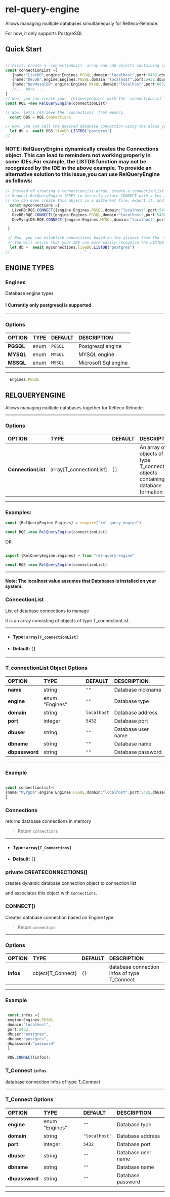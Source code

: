 # rel-query-engine
Allows managing multiple databases simultaneously for Relteco-Relnode.

For now, it only supports PostgreSQL

## Quick Start

```ts

// First, create a `connectionList` array and add objects containing connection information, a `nickname` that defines your database, and other relevant details
const connectionList =[
   {name:"LiveDB",engine:Engines.PGSQL,domain:"localhost",port:5432,dbuser:"postgres",dbname:"postgres",dbpassword:"password"},
   {name:"DevDB",engine:Engines.PGSQL,domain:"localhost",port:5432,dbuser:"postgres",dbname:"postgres",dbpassword:"password"},
   {name:"DevMysqlDB",engine:Engines.MYSQL,domain:"localhost",port:6632,dbuser:"root",dbname:"mysql",dbpassword:"password"},
   //... more ...
]
// Now, you can create your `relqueryengine` with the `connectionList` array.
const RQE =new RelQueryEngine(connectionList)

// Now, let's retrieve the `connections` from memory.
  const DBS = RQE.Connections

// Now, you can call the desired database connection using the alias you provided earlier.
  let db =  await DBS.liveDB.LISTDB("postgres")
//                     - ^ -

```

### NOTE :RelQueryEngine dynamically creates the Connections object. This can lead to reminders not working properly in some IDEs.For example, the LISTDB function may not be recognized by the IDE in the above example. To provide an alternative solution to this issue,you can use RelQueryEngine as follows:

```ts
// Instead of creating a connectionList array, create a connectionList object.
// Request RelQueryEngine (RQE) to directly return CONNECT with a key as the alias you will provide for your database and object values.
// You can even create this object in a different file, export it, and make it accessible throughout your project.
  const myconnections ={
   LiveDB:RQE.CONNECT({engine:Engines.PGSQL,domain:"localhost",port:5432,dbuser:"postgres",dbname:"postgres",dbpassword:"password"}),
   DevDB:RQE.CONNECT({engine:Engines.PGSQL,domain:"localhost",port:5432,dbuser:"postgres",dbname:"postgres",dbpassword:"password"})
   DevMysqlDB:RQE.CONNECT({engine:Engines.MYSQL,domain:"localhost",port:6632,dbuser:"root",dbname:"mysql",dbpassword:"password"}),

 }

 // Now, you can establish connections based on the aliases from the `myconnections` object.
 // You will notice that your IDE can more easily recognize the LISTDB function.
  let db =  await myconnections.liveDB.LISTDB("postgres")
//                               - ^ -


```

## ENGINE TYPES


### Engines

Database engine types
#### ! Currently only postgresql is supported

---

### Options

| OPTION       | TYPE          | DEFAULT     | DESCRIPTION
| :-           | :-            | :-          | :-
| **PGSQL**    | enum        | `PGSQL`     | Postgresql engine
| **MYSQL**    | enum        | `MYSQL`     | MYSQL engine
| **MSSQL**    | enum        | `MSSQL`     | Microsoft Sql  engine

---

```ts   
  Engines.PGSQL
```

## RELQUERYENGINE


Allows managing multiple databases together for Relteco Relnode.

---

### Options

| OPTION              | TYPE                               | DEFAULT     | DESCRIPTION
| :-                  | :-                                 | :-          | :-
| **ConnectionList**  | array[T_connectionList]            | `[]`        | An array of objects of type T_connection objects containing database formation

---
### Examples:

```ts
const {RelQueryEngine,Engines} = require("rel-query-engine")

const RQE =new RelQueryEngine(connectionList)


```

 OR

```ts

import {RelQueryEngine,Engines} = from "rel-query-engine"

const RQE =new RelQueryEngine(connectionList)
```
---

#### Note: The localhost value assumes that Databases is installed on your system.



### ConnectionList
 
 List of database connections to manage
 
 It is an array consisting of objects of type T_connectionList.
 
 ---
 
 - #### Type: `array[T_connectionList] `
 - #### Default: `[]`
 
 ---
 
 ### T_connectionList Object Options
 
 | OPTION              | TYPE                  | DEFAULT         | DESCRIPTION
 | :-                  | :-                    | :-              | :-
 | **name**            | string                | `""`            | Database nickname
 | **engine**          | enum "Engines"        | `""`            | Database type
 | **domain**          | string                | `localhost`     | Database address
 | **port**            | integer               | `5432`          | Database port
 | **dbuser**          | string                | `""`            | Database user name
 | **dbname**          | string                | `""`            | Database name
 | **dbpassword**      | string                | `""`            | Database password
 
 ---
 
 ### Example 
 ```ts
 
 const connectionlist=[
 {name:"MyPgDb",engine:Engines.PGSQL,domain:"localhost",port:5432,dbuser:"postgres",dbname:"postgres",dbpassword:"password"}
 ]
 
 ```


### Connections
 
 returns database connections in memory
 > Return `Connections`
 ---
 
 - #### Type: `array[T_Connections] `
 - #### Default: `[]`
 


### private CREATECONNECTIONS()

creates dynamic database connection object to connection list 

and associates this object with `Connections`.




### CONNECT()

Creates database connection based on Engine type

> Return `connection`

---
### Options

| OPTION             | TYPE                   | DEFAULT         | DESCRIPTION
| :-                 | :-                     | :-              | :-
| **infos**          | object{T_Connect}      | `{}`            | database connection infos of type T_Connect


---

### Example
```ts

 const infos ={
 engine:Engines.PGSQL,
 domain:"localhost",
 port:5432,
 dbuser:"postgres",
 dbname:"postgres",
 dbpassword:"password"
 };

 RQE.CONNECT(infos);

```


 ### T_Connect `infos` 

 database connection infos of type T_Connect

---

### T_Connect Options

| OPTION              | TYPE                  | DEFAULT         | DESCRIPTION
| :-                  | :-                    | :-              | :-
| **engine**          | enum "Engines"        | `""`            | Database type
| **domain**          | string                | `"localhost"`   | Database address
| **port**            | integer               | `5432`          | Database port
| **dbuser**          | string                | `""`            | Database user name
| **dbname**          | string                | `""`            | Database name
| **dbpassword**      | string                | `""`            | Database password

---
